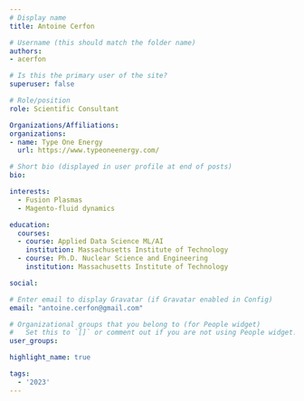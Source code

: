 ```yaml
---
# Display name
title: Antoine Cerfon

# Username (this should match the folder name)
authors:
- acerfon

# Is this the primary user of the site?
superuser: false

# Role/position
role: Scientific Consultant

Organizations/Affiliations:
organizations:
- name: Type One Energy
  url: https://www.typeoneenergy.com/

# Short bio (displayed in user profile at end of posts)
bio: 

interests:
  - Fusion Plasmas
  - Magento-fluid dynamics

education:
  courses:
  - course: Applied Data Science ML/AI
    institution: Massachusetts Institute of Technology
  - course: Ph.D. Nuclear Science and Engineering
    institution: Massachusetts Institute of Technology

social:

# Enter email to display Gravatar (if Gravatar enabled in Config)
email: "antoine.cerfon@gmail.com"

# Organizational groups that you belong to (for People widget)
#   Set this to `[]` or comment out if you are not using People widget.
user_groups:

highlight_name: true

tags:
  - '2023'
---
```

